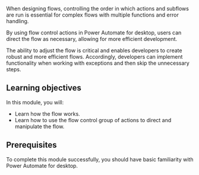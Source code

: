 When designing flows, controlling the order in which actions and subflows are run is essential for complex flows with multiple functions and error handling.

By using flow control actions in Power Automate for desktop, users can direct the flow as necessary, allowing for more efficient development.

The ability to adjust the flow is critical and enables developers to create robust and more efficient flows. Accordingly, developers can implement functionality when working with exceptions and then skip the unnecessary steps.  

## Learning objectives

In this module, you will:

- Learn how the flow works.
- Learn how to use the flow control group of actions to direct and manipulate the flow.

## Prerequisites

To complete this module successfully, you should have basic familiarity with Power Automate for desktop.
